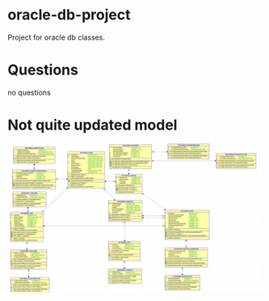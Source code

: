 # oracle-db-project
Project for oracle db classes.
# Questions
no questions
# Not quite updated model
![alt text](model.png "Model")
